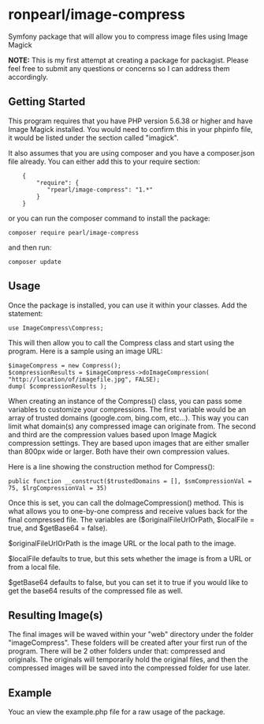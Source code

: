 # ronpearl/image-compress
Symfony package that will allow you to compress image files using Image Magick

**NOTE:** This is my first attempt at creating a package for packagist. Please feel free to submit any questions or concerns so I can address them accordingly.

## Getting Started
This program requires that you have PHP version 5.6.38 or higher and have Image Magick installed. You would need to confirm this in your phpinfo file, it would be listed under the section called "imagick". 

It also assumes that you are using composer and you have a composer.json file already. You can either add this to your require section:

```
    {
        "require": {
           "rpearl/image-compress": "1.*"
        }
    }
```

or you can run the composer command to install the package:

```
composer require pearl/image-compress
```

and then run:

```
composer update
```

## Usage
Once the package is installed, you can use it within your classes. Add the statement:

```
use ImageCompress\Compress;
```

This will then allow you to call the Compress class and start using the program. Here is a sample using an image URL:

```
$imageCompress = new Compress();
$compressionResults = $imageCompress->doImageCompression( "http://location/of/imagefile.jpg", FALSE);
dump( $compressionResults );
```

When creating an instance of the Compress() class, you can pass some variables to customize your compressions. The first variable would be an array of trusted domains (google.com, bing.com, etc...). This way you can limit what domain(s) any compressed image can originate from. The second and third are the compression values based upon Image Magick compression settings. They are based upon images that are either smaller than 800px wide or larger. Both have their own compression values. 

Here is a line showing the construction method for Compress():

```
public function __construct($trustedDomains = [], $smCompressionVal = 75, $lrgCompressionVal = 35)
```

Once this is set, you can call the doImageCompression() method. This is what allows you to one-by-one compress and receive values back for the final compressed file. The variables are ($originalFileUrlOrPath, $localFile = true, and $getBase64 = false). 

$originalFileUrlOrPath is the image URL or the local path to the image.

$localFile defaults to true, but this sets whether the image is from a URL or from a local file.

$getBase64 defaults to false, but you can set it to true if you would like to get the base64 results of the compressed file as well.

## Resulting Image(s)
The final images will be waved within your "web" directory under the folder "imageCompress". These folders will be created after your first run of the program. There will be 2 other folders under that: compressed and originals. The originals will temporarily hold the original files, and then the compressed images will be saved into the compressed folder for use later.

## Example
Youc an view the example.php file for a raw usage of the package.